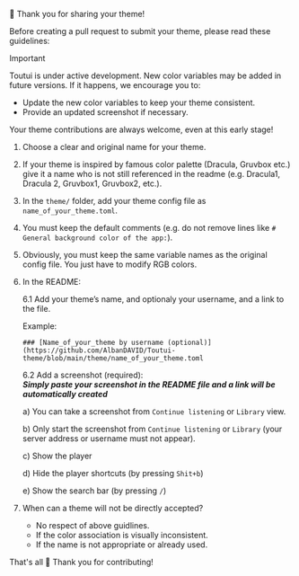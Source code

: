 🤝 Thank you for sharing your theme!

Before creating a pull request to submit your theme, please read these guidelines:

>[!IMPORTANT]
> Toutui is under active development. New color variables may be added in future versions. If it happens, we encourage you to:
>  - Update the new color variables to keep your theme consistent.  
>  - Provide an updated screenshot if necessary.
> 
> Your theme contributions are always welcome, even at this early stage! 

1) Choose a clear and original name for your theme.
2) If your theme is inspired by famous color palette (Dracula, Gruvbox etc.) give it a name who is not still referenced in the readme (e.g. Dracula1, Dracula 2, Gruvbox1, Gruvbox2, etc.).
3) In the `theme/` folder, add your theme config file as `name_of_your_theme.toml`.
4) You must keep the default comments (e.g. do not remove lines like `# General background color of the app:`).
5) Obviously, you must keep the same variable names as the original config file. You just have to modify RGB colors.
6) In the README:

    6.1 Add your theme’s name, and optionaly your username, and a link to the file.

    Example:  
    ```
    ### [Name_of_your_theme by username (optional)](https://github.com/AlbanDAVID/Toutui-theme/blob/main/theme/name_of_your_theme.toml
    ```
    6.2 Add a screenshot (required):    
       ***Simply paste your screenshot in the README file and a link will be automatically created***
   
      a) You can take a screenshot from `Continue listening` or `Library` view.

      b) Only start the screenshot from `Continue listening` or `Library` (your server address or username must not appear).
   
      c) Show the player
   
      d) Hide the player shortcuts (by pressing `Shit+b`)
   
      e) Show the search bar (by pressing `/`)  
    
9) When can a theme will not be directly accepted?
   - No respect of above guidlines.
   - If the color association is visually inconsistent.  
   - If the name is not appropriate or already used.
  
That's all 🙂
Thank you for contributing!


  
